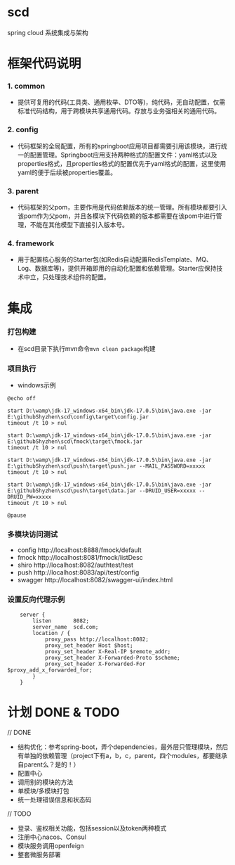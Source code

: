 # scd
spring cloud 系统集成与架构

# 框架代码说明
### 1. common
- 提供可复用的代码(工具类、通用枚举、DTO等)，纯代码，无自动配置，仅需标准代码结构，用于跨模块共享通用代码。存放与业务强相关的通用代码。
### 2. config
- 代码框架的全局配置，所有的springboot应用项目都需要引用该模块，进行统一的配置管理。Springboot应用支持两种格式的配置文件：yaml格式以及properties格式，且properties格式的配置优先于yaml格式的配置，这里使用yaml的便于后续被properties覆盖。
### 3. parent
- 代码框架的父pom，主要作用是代码依赖版本的统一管理。所有模块都要引入该pom作为父pom，并且各模块下代码依赖的版本都需要在该pom中进行管理，不能在其他模型下直接引入版本号。
### 4. framework
- 用于配置核心服务的Starter包(如Redis自动配置RedisTemplate、MQ、Log、数据库等)，提供开箱即用的自动化配置和依赖管理。Starter应保持技术中立，只处理技术组件的配置。

# 集成
### 打包构建
- 在scd目录下执行mvn命令`mvn clean package`构建

### 项目执行
- windows示例
```
@echo off

start D:\wamp\jdk-17_windows-x64_bin\jdk-17.0.5\bin\java.exe -jar E:\githubShyzhen\scd\config\target\config.jar
timeout /t 10 > nul

start D:\wamp\jdk-17_windows-x64_bin\jdk-17.0.5\bin\java.exe -jar E:\githubShyzhen\scd\fmock\target\fmock.jar
timeout /t 10 > nul

start D:\wamp\jdk-17_windows-x64_bin\jdk-17.0.5\bin\java.exe -jar E:\githubShyzhen\scd\push\target\push.jar --MAIL_PASSWORD=xxxxx
timeout /t 10 > nul

start D:\wamp\jdk-17_windows-x64_bin\jdk-17.0.5\bin\java.exe -jar E:\githubShyzhen\scd\push\target\data.jar --DRUID_USER=xxxxx --DRUID_PW=xxxxx
timeout /t 10 > nul

@pause
```

### 多模块访问测试
- config http://localhost:8888/fmock/default
- fmock http://localhost:8081/fmock/listDesc
- shiro http://localhost:8082/authtest/test
- push http://localhost:8083/api/test/config
- swagger http://localhost:8082/swagger-ui/index.html

### 设置反向代理示例
```
    server {
        listen       8082;
        server_name  scd.com;
        location / {
            proxy_pass http://localhost:8082;
            proxy_set_header Host $host;
            proxy_set_header X-Real-IP $remote_addr;
            proxy_set_header X-Forwarded-Proto $scheme;
            proxy_set_header X-Forwarded-For $proxy_add_x_forwarded_for;
        }
    }
```

# 计划 DONE & TODO
// DONE
- 结构优化：参考spring-boot，弄个dependencies，最外层只管理模块，然后有单独的依赖管理（project下有a，b，c，parent，四个modules，都要继承自parent么？是的！）
- 配置中心
- 调用别的模块的方法
- 单模块/多模块打包
- 统一处理错误信息和状态码


// TODO
- 登录、鉴权相关功能，包括session以及token两种模式
- 注册中心nacos、Consul
- 模块服务调用openfeign
- 整套微服务部署
